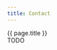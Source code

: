 ```yaml
---
title: Contact
---
```


<div class="post container">
  <div class="title">
    {{ page.title }}
  </div>

  <div class="content">
    TODO
  </div>
</div>
